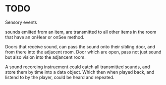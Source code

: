 TODO
====

Sensory events

sounds emiited from an item, are transmitted to all other items in the room that have an onHear or onSee method.

Doors that receive sound, can pass the sound onto their sibling door, and from there into the adjacent room. Door which are open, pass not just sound but also vision into the adjancent room.

A sound recorcing instrucment could catch all transmitted sounds, and store them by time into a data object. Which then when played back, and listend to by the player, could be heard and repeated.
